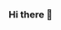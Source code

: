 ### Hi there 👋

<!--
**Jhonasz21/Jhonasz21** is a ✨ _special_ ✨ repository because its `README.md` (this file) appears on your GitHub profile.

{
  "ns": "yt",
  "el": "detailpage",
  "cpn": "LkkJk8H0pHno4yi2",
  "docid": "Xbj68J0jlrs",
  "ver": 2,
  "referrer": "https://www.youtube.com/watch?v=0YCnpml959U&list=RDCMUCRHrE_AVKef7aLUL7ntzbEw&index=2",
  "cmt": "0",
  "ei": "7y3OYM31Ieb31sQP18q5-A8",
  "fmt": "398",
  "fs": "1",
  "rt": "24.607",
  "of": "0pgXA94NgnFAQdCMJ48RVA",
  "euri": "",
  "lact": 5,
  "cl": "379829769",
  "mos": 0,
  "state": "249",
  "vm": "CAMQARgBKixQUWNKUmhKVTRjV1pJZDFDQmFvS0p5ZXZsa0xQYjZZTG9mYzlaSGRVeThZPToyQU9HdF9PSVdpbWQtUFItYU96MWI1WG4wY2taeUVFZ2o3eUViTkI4MFJwV0E2SUNvdkE",
  "volume": 100,
  "cbr": "Chrome",
  "cbrver": "91.0.4472.106",
  "c": "WEB",
  "cver": "2.20210617.01.00",
  "cplayer": "UNIPLAYER",
  "cos": "Windows",
  "cosver": "10.0",
  "cplatform": "DESKTOP",
  "autonav": "1",
  "autoplay": "1",
  "delay": 4,
  "hl": "pt_BR",
  "cr": "CO",
  "len": "343",
  "fexp": "23890959,23903329,23940237,23973490,23983296,23986034,23999406,24001373,24003103,24003105,24004644,24007246,24042868,24046936,24056703",
  "feature": "autoplay",
  "list": "RDCMUCRHrE_AVKef7aLUL7ntzbEw",
  "afmt": "251",
  "muted": "0",
  "vis": "2",
  "lct": "0.000",
  "lsk": true,
  "lmf": false,
  "lbw": "1140589.173",
  "lhd": "0.060",
  "lst": "95.392",
  "laa": "",
  "lva": "",
  "lar": "itag_251_type_3_seg_0_range_858-66393_time_0.0-3.5_off_0_len_65536",
  "lvr": "itag_398_type_3_seg_0_range_1524-242498_time_0.0-4.0_off_0_len_240975",
  "laq": "65536",
  "lvq": "240975",
  "prerolls": "ad",
  "ismb": 5000000,
  "relative_loudness": "1.281",
  "optimal_format": "720p",
  "user_qual": 0,
  "debug_videoId": "Xbj68J0jlrs",
  "adns": "yt",
  "adel": "adunit",
  "adcpn": "L2TYUxIQbsdznRQH",
  "addocid": "-7BhMWsA5tY",
  "adver": 2,
  "adreferrer": "https://www.youtube.com/watch?v=0YCnpml959U&list=RDCMUCRHrE_AVKef7aLUL7ntzbEw&index=2",
  "adcmt": "23.586",
  "adei": "7y3OYMuEOub31sQP18q5-A8",
  "adfmt": "248",
  "adfs": "1",
  "adrt": "24.466",
  "adof": "nBni41ETR8lEDbNBxHSr9Q",
  "adadformat": "15_2_1",
  "adcontent_v": "Xbj68J0jlrs",
  "adeuri": "",
  "adlact": 6,
  "adcl": "379829769",
  "admos": 0,
  "adstate": "8",
  "advm": "CAEQABgEKixuTWlBSVFGQXJUV0RoQ3h5czEyMkJXX3FlcEZBTHphSTlhYmoyc1h3dU1NPToyQU9HdF9PSWVmU3p5VTJIbjRJc0l2QWtaUm02Q3JMbDlvZzJkdGdWLTJ5d3BkUXNKRGc",
  "advolume": 100,
  "adaqi": "7y3OYPCNJezx5OUProe1iAk",
  "adcbr": "Chrome",
  "adcbrver": "91.0.4472.106",
  "adc": "WEB",
  "adcver": "2.20210617.01.00",
  "adcplayer": "UNIPLAYER",
  "adcos": "Windows",
  "adcosver": "10.0",
  "adcplatform": "DESKTOP",
  "adautoplay": "1",
  "addelay": 28,
  "adhl": "pt_BR",
  "adcr": "CO",
  "aduga": "m33",
  "adlen": "61.581",
  "adfexp": "23890959,23903329,23940237,23973490,23983296,23986034,23999406,24001373,24003103,24003105,24004644,24007246,24042868,24046936,24056703",
  "adafmt": "251",
  "admuted": "0",
  "advis": "2",
  "advct": "23.586",
  "advd": "61.581",
  "advpl": "0.000-23.586",
  "advbu": "0.000-61.581",
  "advpa": "0",
  "advsk": "0",
  "adven": "0",
  "advpr": "1",
  "advrs": "4",
  "advns": "2",
  "advec": "null",
  "advemsg": "",
  "advvol": "1",
  "advdom": "1",
  "advsrc": "1",
  "advw": "1920",
  "advh": "1080",
  "adlct": "23.423",
  "adlsk": false,
  "adlmf": false,
  "adlbw": "1140589.173",
  "adlhd": "0.060",
  "adlst": "95.392",
  "adlaa": "itag_251_type_3_seg_6_range_879390-880118_time_60.0-61.6_off_0_len_729_end_1_eos_1",
  "adlva": "itag_248_type_3_seg_11_range_8897539-8981773_time_58.7-61.6_off_0_len_84235_end_1_eos_1",
  "adlar": "itag_251_type_3_seg_6_range_879390-880118_time_60.0-61.6_off_0_len_729_end_1_eos_1",
  "adlvr": "itag_248_type_3_seg_11_range_8897539-8981773_time_58.7-61.6_off_0_len_84235_end_1_eos_1",
  "adlaq": "0",
  "adlvq": "0",
  "adlab": "0.000-61.581",
  "adlvb": "0.000-61.567",
  "adismb": 5000000,
  "adrelative_loudness": "-6.090",
  "adoptimal_format": "1080p",
  "aduser_qual": 0,
  "addebug_videoId": "-7BhMWsA5tY",
  "ad_skipBtnDbgInfo": "{\"player\":{\"bounds\":{\"x\":0,\"y\":0,\"width\":1921,\"height\":1080,\"top\":0,\"right\":1921,\"bottom\":1080,\"left\":0},\"class\":\"html5-video-player ytp-transparent ytp-exp-bottom-control-flexbox ytp-exp-ppp-update ytp-large-width-mode ytp-autonav-endscreen-cancelled-state ytp-fullscreen ytp-big-mode ytp-ad-overlay-closed ad-created ad-showing ad-interrupting ytp-hide-info-bar playing-mode\"},\"videoAds\":{\"bounds\":{\"x\":0,\"y\":0,\"width\":1921,\"height\":1080,\"top\":0,\"right\":1921,\"bottom\":1080,\"left\":0},\"display\":\"block\",\"opacity\":\"1\",\"visibility\":\"visible\",\"zIndex\":\"auto\",\"hidden\":false,\"html\":\"<div class=\\\"video-ads ytp-ad-module\\\" data-layer=\\\"4\\\"><div class=\\\"ytp-ad-player-overlay\\\" id=\\\"player-overlay:56\\\" style=\\\"\\\"><div class=\\\"ytp-ad-player-overlay-flyout-cta\\\"><div class=\\\"ytp-flyout-cta\\\" id=\\\"flyout-cta:5d\\\" style=\\\"\\\"><div class=\\\"ytp-flyout-cta-icon-container\\\"><img class=\\\"ytp-ad-image ytp-flyout-cta-icon\\\" id=\\\"ad-image:5e\\\" src=\\\"https://yt3.ggpht.com/ytc/AAUvwnhzYLe0cOyCp4R1Mol6Bfc3dOQTWttCZycxvF466A=s88-c-k-c0x00ffffff-no-rj\\\" alt=\\\"\\\" style=\\\"\\\"></div><div class=\\\"ytp-flyout-cta-body\\\"><div class=\\\"ytp-flyout-cta-text-container\\\"><div class=\\\"ytp-flyout-cta-headline-container\\\"><div class=\\\"ytp-ad-text ytp-flyout-cta-headline\\\" id=\\\"ad-text:5f\\\" style=\\\"\\\">Arquitetura TI</div></div><div class=\\\"ytp-flyout-cta-description-container\\\"><div class=\\\"ytp-ad-text ytp-flyout-cta-description\\\" id=\\\"ad-text:5g\\\" style=\\\"\\\">archoffice.tech/pages/lancamento/google-cadastro.html</div></div></div><div class=\\\"ytp-flyout-cta-action-button-container\\\"><button class=\\\"ytp-ad-button ytp-flyout-cta-action-button\\\" id=\\\"button:5h\\\" aria-label=\\\"Saiba mais\\\" style=\\\"\\\"><span class=\\\"ytp-ad-button-text\\\">Saiba mais</span></button></div></div></div></div><div class=\\\"ytp-ad-player-overlay-instream-info\\\"><span class=\\\"ytp-ad-simple-ad-badge\\\" id=\\\"simple-ad-badge:5i\\\" style=\\\"\\\"><div class=\\\"ytp-ad-text\\\" id=\\\"simple-ad-badge:5j\\\" style=\\\"\\\">Anúncio 1 de 2 ·</div></span><span class=\\\"ytp-ad-duration-remaining\\\" id=\\\"ad-duration-remaining:5k\\\" style=\\\"\\\"><div class=\\\"ytp-ad-text\\\" id=\\\"ad-text:5l\\\" style=\\\"\\\">0:38</div></span><span class=\\\"ytp-ad-hover-text-button ytp-ad-info-hover-text-button\\\" id=\\\"ad-info-hover-text-button:5m\\\" style=\\\"\\\"><button class=\\\"ytp-ad-button ytp-ad-button-link ytp-ad-clickable\\\" id=\\\"button:5n\\\" aria-label=\\\"Por que esse anúncio?\\\" style=\\\"\\\"><span class=\\\"ytp-ad-button-icon\\\"><svg fill=\\\"#fff\\\" height=\\\"100%\\\" version=\\\"1.1\\\" viewBox=\\\"0 0 48 48\\\" width=\\\"100%\\\"><path d=\\\"M0 0h48v48H0z\\\" fill=\\\"none\\\"></path><path d=\\\"M22 34h4V22h-4v12zm2-30C12.95 4 4 12.95 4 24s8.95 20 20 20 20-8.95 20-20S35.05 4 24 4zm0 36c-8.82 0-16-7.18-16-16S15.18 8 24 8s16 7.18 16 16-7.18 16-16 16zm-2-22h4v-4h-4v4z\\\"></path></svg></span></button><div class=\\\"ytp-ad-hover-text-container ytp-ad-info-hover-text-short\\\">Por que esse anúncio?<div class=\\\"ytp-ad-hover-text-callout\\\"></div></div></span><button class=\\\"ytp-ad-button ytp-ad-visit-advertiser-button ytp-ad-button-link\\\" id=\\\"visit-advertiser:5u\\\" aria-label=\\\"archoffice.tech/pages/lancamento...\\\" style=\\\"\\\"><span class=\\\"ytp-ad-button-text\\\">archoffice.tech/pages/lancamento...</span><span class=\\\"ytp-ad-button-icon\\\"><svg fill=\\\"#fff\\\" height=\\\"100%\\\" version=\\\"1.1\\\" viewBox=\\\"0 0 48 48\\\" width=\\\"100%\\\"><path d=\\\"M0 0h48v48H0z\\\" fill=\\\"none\\\"></path><path d=\\\"M38 38H10V10h14V6H10c-2.21 0-4 1.79-4 4v28c0 2.21 1.79 4 4 4h28c2.21 0 4-1.79 4-4V24h-4v14zM28 6v4h7.17L15.51 29.66l2.83 2.83L38 12.83V20h4V6H28z\\\"></path></svg></span></button></div><div class=\\\"ytp-ad-player-overlay-skip-or-preview\\\"><div class=\\\"ytp-ad-skip-ad-slot\\\" id=\\\"skip-button:57\\\" style=\\\"\\\"><div class=\\\"ytp-ad-preview-slot\\\" id=\\\"preskip-component:58\\\" style=\\\"display: none;\\\"><span class=\\\"ytp-ad-preview-container countdown-next-to-thumbnail\\\" style=\\\"display: none;\\\"><div class=\\\"ytp-ad-text ytp-ad-preview-text\\\" id=\\\"ad-text:59\\\" style=\\\"display: none;\\\">1</div><span class=\\\"ytp-ad-preview-image\\\"><img class=\\\"ytp-ad-image\\\" id=\\\"ad-image:5a\\\" src=\\\"https://i.ytimg.com/vi/Xbj68J0jlrs/mqdefault.jpg\\\" alt=\\\"\\\" style=\\\"display: none;\\\"></span></span></div><div class=\\\"ytp-ad-skip-button-slot\\\" id=\\\"skip-button:5b\\\" style=\\\"\\\"><span class=\\\"ytp-ad-skip-button-container\\\" style=\\\"\\\"><button class=\\\"ytp-ad-skip-button ytp-button\\\"><div class=\\\"ytp-ad-text ytp-ad-skip-button-text\\\" id=\\\"ad-text:5c\\\" style=\\\"\\\">Pular anúncios</div><span class=\\\"ytp-ad-skip-button-icon\\\"><svg height=\\\"100%\\\" version=\\\"1.1\\\" viewBox=\\\"0 0 36 36\\\" width=\\\"100%\\\"><use class=\\\"ytp-svg-shadow\\\" xlink:href=\\\"#ytp-id-270\\\"></use><path class=\\\"ytp-svg-fill\\\" d=\\\"M 12,24 20.5,18 12,12 V 24 z M 22,12 v 12 h 2 V 12 h -2 z\\\" id=\\\"ytp-id-270\\\"></path></svg></span></button></span></div></div></div><div class=\\\"ytp-ad-player-overlay-progress-bar\\\"></div><div class=\\\"ytp-ad-player-overlay-instream-user-sentiment\\\"></div><div class=\\\"ytp-ad-feedback-dialog-background\\\" id=\\\"ad-feedback-dialog:5q\\\" style=\\\"display: none;\\\"><div class=\\\"ytp-ad-feedback-dialog-container\\\"><div class=\\\"ytp-ad-feedback-dialog-form\\\" role=\\\"dialog\\\" tabindex=\\\"-1\\\"><div class=\\\"ytp-ad-feedback-dialog-title\\\"><span>Anúncio bloqueado.</span><button class=\\\"ytp-ad-button ytp-ad-feedback-dialog-undo-mute-button ytp-ad-button-link\\\" id=\\\"ad-feedback-undo-mute-button:5s\\\" aria-label=\\\"Desfazer\\\" style=\\\"display: none;\\\"><span class=\\\"ytp-ad-button-text\\\">Desfazer</span></button></div><span class=\\\"ytp-ad-info-dialog-feedback-options-title\\\">O que estava errado com o anúncio?</span><div class=\\\"ytp-ad-info-dialog-feedback-options\\\"><label class=\\\"ytp-ad-feedback-dialog-reason-label\\\"><input class=\\\"ytp-ad-feedback-dialog-reason-input\\\" type=\\\"radio\\\" name=\\\"feedback-reason-group\\\"><span class=\\\"ytp-ad-feedback-dialog-reason-text\\\">Repetitivo</span></label><label class=\\\"ytp-ad-feedback-dialog-reason-label\\\"><input class=\\\"ytp-ad-feedback-dialog-reason-input\\\" type=\\\"radio\\\" name=\\\"feedback-reason-group\\\"><span class=\\\"ytp-ad-feedback-dialog-reason-text\\\">Impróprio</span></label><label class=\\\"ytp-ad-feedback-dialog-reason-label\\\"><input class=\\\"ytp-ad-feedback-dialog-reason-input\\\" type=\\\"radio\\\" name=\\\"feedback-reason-group\\\"><span class=\\\"ytp-ad-feedback-dialog-reason-text\\\">Irrelevante</span></label></div><div class=\\\"ytp-ad-feedback-dialog-confirm-container\\\"><button class=\\\"ytp-ad-feedback-dialog-cancel-button\\\">Fechar</button><button class=\\\"ytp-ad-feedback-dialog-confirm-button\\\">Enviar</button></div></div></div><button class=\\\"ytp-ad-button ytp-ad-feedback-dialog-close-button ytp-ad-button-link\\\" id=\\\"button:5r\\\" style=\\\"display: none;\\\"><span class=\\\"ytp-ad-button-icon\\\"><svg height=\\\"100%\\\" viewBox=\\\"0 0 24 24\\\" width=\\\"100%\\\"><path d=\\\"M19 6.41L17.59 5 12 10.59 6.41 5 5 6.41 10.59 12 5 17.59 6.41 19 12 13.41 17.59 19 19 17.59 13.41 12z\\\" fill=\\\"#fff\\\"></path></svg></span></button></div><div class=\\\"ytp-ad-info-dialog-background\\\" id=\\\"ad-info-dialog:5o\\\" style=\\\"display: none;\\\"><div class=\\\"ytp-ad-info-dialog-container\\\"><div class=\\\"ytp-ad-info-dialog-form\\\" role=\\\"dialog\\\" tabindex=\\\"-1\\\"><div class=\\\"ytp-ad-info-dialog-title\\\">Este anúncio baseia-se em:</div><ul class=\\\"ytp-ad-info-dialog-ad-reasons\\\"><li>A hora do dia ou sua localização geral (como o país ou a cidade)</li><li>Sites que você acessou</li><li>Sua atividade enquanto você estava conectado ao Google</li><li>A idade que você adicionou à sua Conta do Google</li></ul><div class=\\\"ytp-ad-info-dialog-message\\\"><span><span><br></span><a href=\\\"https://support.google.com/google-ads/troubleshooter/4578507?ai=C8uGF7y3OYPCNJezx5OUProe1iAmjrI-yY7v64ueEDraQHxABIABgzYDngJwDggEXY2EtcHViLTYyMTk4MTE3NDcwNDkzNzGgAbDj5uECqQJKk6igTl6KPqgDBKoEnQNP0FgydtEXEKR5EmsGxfHJDhYtOTpB_dfs7NK-IgNsOT1F9iNwEJZj5TAThhgu30q1RzSMy_gFUbtlPnNI3yHyPO7KJlKo8h_HiC3k7thyamjxJxM3V80ZJXnt9EUrfzDLjDIW9jg3zW8hn92MGovxzZ0xHgep8kGg2onWBTCecLqhEBnkCwEdtyiBMZkcW7asAFz9HfpwLIcIks24dtkJ5UW22Y6RnO7_9zRiEuy6GqDXn3sHNw2amZ-b9GzGPsGXqKmKmF3YGKuW2rMzrFdUSXC1K8mzBcFgAKN8k28Qq77bMti_bQEWNIpDX2ux95XWh2Ss8NtZfxzOmIwm5s9lVg6bTHwpKswSRThlXumHP3J0P7JGH92zUloal1CGEInp8JUJU3iUrbhFrwsjftxFTaQIQabHl7PYrJtCEBQoTquwvJsd4UiafYevhAyp4LgVt-OZQiiq6tvGjcnPbwKnnkdTboh0rCGx4f35oy5mhV_083rNx5ZoJJkroAgj5qfWIJaaU8q3_Rr6t3PU-frXXZCw01RzsM2HzEPG1IgF7eO9ozKgBlSAB7icmZ4BiAcBkAcCqAeECKgHqNIbqAe2B6gH4M8bqAfp1BuoB_DZG6gHpJqxAqgHsJuxAqgHgcYbqAerxRuoB-PZG5IICy03QmhNV3NBNXRZqAgB0ggECAAQAvIIH2NhLXl0LWhvc3QtcHViLTQ0MDQ2OTIxMDM1Mzc3MDnICRjICY8ByAmQAaELiA_-n-aOZ126CxwIARABGAUgASgBMAFAAUgBYABoAHACiAEAmAEBuBP___________8BsBQBwBXJgIBAkBYBoBcBqRfqeQHy-AfG1g&amp;hl=pt\\\" target=\\\"_blank\\\">Denunciar este anúncio</a><span><br><br></span><span>Visite as </span><a href=\\\"https://adssettings.google.com\\\" target=\\\"_blank\\\" class=\\\"ytp-ad-has-logging-urls\\\">Configurações de anúncios</a><span> do Google para saber mais sobre como os anúncios são segmentados ou para desativar os anúncios personalizados.</span></span></div><div class=\\\"ytp-ad-info-dialog-mute-container\\\"><button class=\\\"ytp-ad-button ytp-ad-info-dialog-mute-button ytp-ad-button-link\\\" id=\\\"button:5t\\\" aria-label=\\\"Parar de exibir este anúncio\\\" style=\\\"display: none;\\\"><span class=\\\"ytp-ad-button-icon\\\"><svg fill=\\\"#fff\\\" height=\\\"100%\\\" version=\\\"1.1\\\" viewBox=\\\"0 0 24 24\\\" width=\\\"100%\\\"><path d=\\\"M0 0h24v24H0z\\\" fill=\\\"none\\\"></path><path d=\\\"M12 2C6.48 2 2 6.48 2 12s4.48 10 10 10 10-4.48 10-10S17.52 2 12 2zm5 11H7v-2h10v2z\\\" fill=\\\"#757575\\\"></path></svg></span><span class=\\\"ytp-ad-button-text\\\">Parar de exibir este anúncio</span></button></div><div class=\\\"ytp-ad-info-dialog-confirm-container\\\"><button class=\\\"ytp-ad-info-dialog-confirm-button\\\">FECHAR</button></div></div></div><button class=\\\"ytp-ad-button ytp-ad-info-dialog-close-button ytp-ad-button-link\\\" id=\\\"button:5p\\\" style=\\\"display: none;\\\"><span class=\\\"ytp-ad-button-icon\\\"><svg height=\\\"100%\\\" viewBox=\\\"0 0 24 24\\\" width=\\\"100%\\\"><path d=\\\"M19 6.41L17.59 5 12 10.59 6.41 5 5 6.41 10.59 12 5 17.59 6.41 19 12 13.41 17.59 19 19 17.59 13.41 12z\\\" fill=\\\"#fff\\\"></path></svg></span></button></div></div></div>\"},\"skipButton\":{\"bounds\":{\"x\":1759.09375,\"y\":943,\"width\":161.90625,\"height\":42,\"top\":943,\"right\":1921,\"bottom\":985,\"left\":1759.09375},\"display\":\"block\",\"opacity\":\"0.7\",\"visibility\":\"visible\",\"zIndex\":\"1000\",\"hidden\":false,\"ima\":0,\"bulleit\":1}}",
  "0sz": false,
  "op": "",
  "yof": false,
  "dis": "",
  "gpu": "ANGLE_(Intel,_Intel(R)_HD_Graphics_Direct3D9Ex_vs_3_0_ps_3_0,_igdumd64.dll-8.15.10.2900)",
  "cgr": true,
  "debug_playbackQuality": "hd720",
  "debug_date": "Sat Jun 19 2021 14:48:35 GMT-0300 (Horário Padrão de Brasília)"
}


